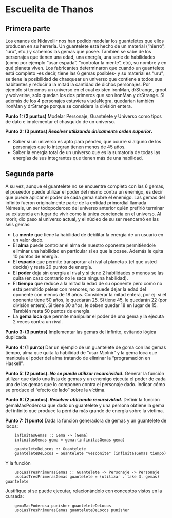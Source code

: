 # Escuelita de Thanos 


## Primera parte

Los enanos de Nidavellir nos han pedido modelar los guanteletes que ellos producen en su herrería. Un guantelete está hecho de un material (“hierro”, “uru”, etc.) y sabemos las gemas que posee. También se sabe de los personajes que tienen una edad, una energía, una serie de habilidades (como por ejemplo “usar espada”, “controlar la mente”, etc), su nombre y en qué planeta viven. Los fabricantes determinaron que cuando un guantelete está completo -es decir, tiene las 6 gemas posibles- y su material es “uru”, se tiene la posibilidad de chasquear un universo que contiene a todos sus habitantes y reducir a la mitad la cantidad de dichos personajes. Por ejemplo si tenemos un universo en el cual existen ironMan, drStrange, groot y wolverine, solo quedan los dos primeros que son ironMan y drStrange. Si además de los 4 personajes estuviera viudaNegra, quedarían también ironMan y drStrange porque se considera la división entera.

**Punto 1: (2 puntos)** Modelar Personaje, Guantelete y Universo como tipos de dato e implementar el chasquido de un universo.


**Punto 2: (3 puntos) *Resolver utilizando únicamente orden superior*.**
- Saber si un universo es apto para péndex, que ocurre si alguno de los personajes que lo integran tienen menos de 45 años.
- Saber la energía total de un universo que es la sumatoria de todas las energías de sus integrantes que tienen más de una habilidad.


## Segunda parte
A su vez, aunque el guantelete no se encuentre completo con las 6 gemas, el poseedor puede utilizar el poder del mismo contra un enemigo, es decir que puede aplicar el poder de cada gema sobre el enemigo. Las gemas del infinito fueron originalmente parte de la entidad primordial llamada Némesis, un ser todopoderoso del universo anterior quién prefirió terminar su existencia en lugar de vivir como la única conciencia en el universo. Al morir, dio paso al universo actual, y el núcleo de su ser reencarnó en las seis gemas: 
- La **mente** que tiene la habilidad de debilitar la energía de un usuario en un valor dado.
- El **alma** puede controlar el alma de nuestro oponente permitiéndole eliminar una habilidad en particular si es que la posee. Además le quita 10 puntos de energía. 
- El **espacio** que permite transportar al rival al planeta x (el que usted decida) y resta 20 puntos de energía.
- El **poder** deja sin energía al rival y si tiene 2 habilidades o menos se las quita (en caso contrario no le saca ninguna habilidad).
- El **tiempo** que reduce a la mitad la edad de su oponente pero como no está permitido pelear con menores, no puede dejar la edad del oponente con menos de 18 años. Considerar la mitad entera, por ej: si el oponente tiene 50 años, le quedarán 25. Si tiene 45, le quedarán 22 (por división entera). Si tiene 30 años, le deben quedar 18 en lugar de 15. También resta 50 puntos de energía.
- La **gema loca** que permite manipular el poder de una gema y la ejecuta 2 veces contra un rival.

**Punto 3: (3 puntos)** Implementar las gemas del infinito, evitando lógica duplicada. 

**Punto 4: (1 punto)** Dar un ejemplo de un guantelete de goma con las gemas tiempo, alma que quita la habilidad de “usar Mjolnir” y la gema loca que manipula el poder del alma tratando de eliminar la “programación en Haskell”.


**Punto 5: (2 puntos). *No se puede utilizar recursividad*.** Generar la función utilizar  que dado una lista de gemas y un enemigo ejecuta el poder de cada una de las gemas que lo componen contra el personaje dado. Indicar cómo se produce el “efecto de lado” sobre la víctima.


**Punto 6: (2 puntos). *Resolver utilizando recursividad*.** Definir la función gemaMasPoderosa que dado un guantelete y una persona obtiene la gema del infinito que produce la pérdida más grande de energía sobre la víctima. 


**Punto 7: (1 punto)** Dada la función generadora de gemas y un guantelete de locos:
```
    infinitasGemas :: Gema -> [Gema]
    infinitasGemas gema = gema:(infinitasGemas gema)

    guanteleteDeLocos :: Guantelete
    guanteleteDeLocos = Guantelete "vesconite" (infinitasGemas tiempo)
``` 

Y la función 
```
    usoLasTresPrimerasGemas :: Guantelete -> Personaje -> Personaje
    usoLasTresPrimerasGemas guantelete = (utilizar . take 3. gemas) guantelete
```

Justifique si se puede ejecutar, relacionándolo con conceptos vistos en la cursada:
```
    gemaMasPoderosa punisher guanteleteDeLocos
    usoLasTresPrimerasGemas guanteleteDeLocos punisher
```
